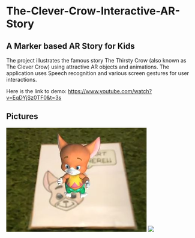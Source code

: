 # The-Clever-Crow-Interactive-AR-Story
## A Marker based AR Story for Kids

The project illustrates the famous story The Thirsty Crow (also known as The Clever Crow) using attractive AR objects and animations.
The application uses Speech recognition and various screen gestures for user interactions.

Here is the link to demo:
https://www.youtube.com/watch?v=EqDYjSz0TF0&t=3s

## Pictures

<img src="Pictures/Introduction.JPG">

<img src="Pictures/Scene%201-1">




